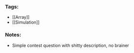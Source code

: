 ### Tags:
- [[Array]]
- [[Simulation]]
### Notes:
- Simple contest question with shitty description, no brainer